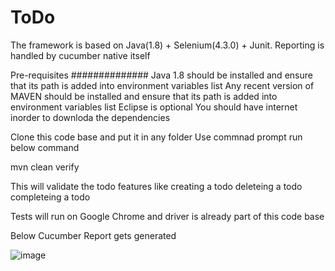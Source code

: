 # ToDo

The framework is based on Java(1.8) + Selenium(4.3.0) + Junit. Reporting is handled by cucumber native itself

Pre-requisites
##############
Java 1.8 should be installed and ensure that its path is added into environment variables list
Any recent version of MAVEN should be installed and ensure that its path is added into environment variables list
Eclipse is optional
You should have internet inorder to downloda the dependencies

Clone this code base and put it in any folder
Use commnad prompt
run below command

mvn clean verify

This will validate the todo features like
  creating a todo
  deleteing a todo
  completeing a todo

Tests will run on Google Chrome and driver is already part of this code base

Below Cucumber Report gets generated 

![image](https://user-images.githubusercontent.com/17289805/180501524-8ac47d00-d16a-4993-bcc5-27ce83363227.png)

